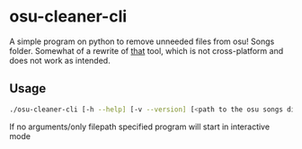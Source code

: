 # osu-cleaner-cli
A simple program on python to remove unneeded files from osu! Songs folder. Somewhat of a rewrite of [that](https://github.com/henntix/osu-cleaner) tool, which is not cross-platform and does not work as intended.
## Usage
```bash
./osu-cleaner-cli [-h --help] [-v --version] [<path to the osu songs directory> [--delete-videos] [--delete-hitsounds] [--delete-backgrounds] [--delete-skin-elements] [--delete-storyboard-elements]]
```
If no arguments/only filepath specified program will start in interactive mode
